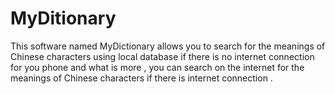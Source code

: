 # MyDitionary
This software named MyDictionary allows you to search for the meanings of Chinese characters using local database if there is no internet connection for you phone and what is more , you can search on the internet for the meanings of Chinese characters if there is internet connection .
